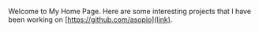 ---
---

Welcome to My Home Page. Here are some interesting projects that I have been working on [https://github.com/asopio](link).
